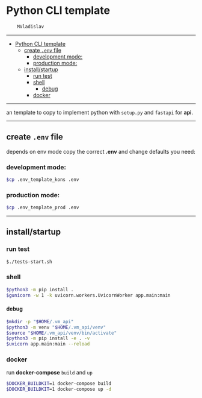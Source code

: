# Python CLI template

```sh
    MVladislav
```

---

- [Python CLI template](#python-cli-template)
  - [create `.env` file](#create-env-file)
    - [development mode:](#development-mode)
    - [production mode:](#production-mode)
  - [install/startup](#installstartup)
    - [run test](#run-test)
    - [shell](#shell)
      - [debug](#debug)
    - [docker](#docker)

---

an template to copy to implement python with `setup.py` and `fastapi` for **api**.

---

## create `.env` file

depends on env mode copy the correct **.env** and change defaults you need:

### development mode:

```sh
$cp .env_template_kons .env
```

### production mode:

```sh
$cp .env_template_prod .env
```

---

## install/startup

### run test

```sh
$./tests-start.sh
```

### shell

```sh
$python3 -m pip install .
$gunicorn -w 1 -k uvicorn.workers.UvicornWorker app.main:main
```

#### debug

```sh
$mkdir -p "$HOME/.vm_api"
$python3 -m venv "$HOME/.vm_api/venv"
$source "$HOME/.vm_api/venv/bin/activate"
$python3 -m pip install -e . -v
$uvicorn app.main:main --reload
```

### docker

run **docker-compose** `build` and `up`

```sh
$DOCKER_BUILDKIT=1 docker-compose build
$DOCKER_BUILDKIT=1 docker-compose up -d
```
